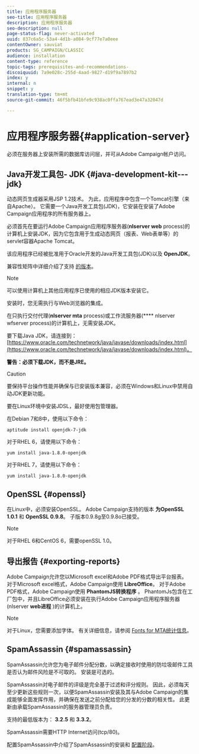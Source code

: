 ```yaml
---
title: 应用程序服务器
seo-title: 应用程序服务器
description: 应用程序服务器
seo-description: null
page-status-flag: never-activated
uuid: 837c6a5c-53a4-4d1b-a084-9cf77e7a0eee
contentOwner: sauviat
products: SG_CAMPAIGN/CLASSIC
audience: installation
content-type: reference
topic-tags: prerequisites-and-recommendations-
discoiquuid: 7a9e028c-255d-4aad-9827-d19f9a7897b2
index: y
internal: n
snippet: y
translation-type: tm+mt
source-git-commit: 46f5bfb41bfe9c938ac0ffa767ead3e47a32047d

---
```



# 应用程序服务器{#application-server}

必须在服务器上安装所需的数据库访问层，并可从Adobe Campaign帐户访问。

## Java开发工具包- JDK {#java-development-kit---jdk}

动态网页生成器采用JSP 1.2技术。 为此，应用程序中包含一个Tomcat引擎（来自Apache）。 它需要一个Java开发工具包(JDK)，它安装在安装了Adobe Campaign应用程序的所有服务器上。

必须首先在要运行Adobe Campaign应用程序服务器(**nlserver web** process)的计算机上安装JDK，因为它包含用于生成动态网页（报表、Web表单等）的servlet容器Apache Tomcat。

该应用程序已经被批准用于Oracle开发的Java开发工具包(JDK)以及 **OpenJDK**。

兼容性矩阵中详细介绍了支持 [的版本](https://helpx.adobe.com/campaign/kb/compatibility-matrix.html)。

>[!NOTE]
>
>可以使用计算机上其他应用程序已使用的相应JDK版本安装它。
>  
>安装时，您无需执行与Web浏览器的集成。
>
>在只执行交付代理(**nlserver mta** process)或工作流服务器(**** nlserver wfserver process)的计算机上，无需安装JDK。

要下载Java JDK，请连接到： [https://www.oracle.com/technetwork/java/javase/downloads/index.html](https://www.oracle.com/technetwork/java/javase/downloads/index.html)。

**警告：必须下载JDK，而不是JRE。**

>[!CAUTION]
>
>要保持平台操作性能并确保与已安装版本兼容，必须在Windows和Linux中禁用自动JDK更新功能。

要在Linux环境中安装JDSL，最好使用包管理器。

在Debian 7和8中，使用以下命令：

```
aptitude install openjdk-7-jdk
```

对于RHEL 6，请使用以下命令：

```
yum install java-1.8.0-openjdk
```

对于RHEL 7，请使用以下命令：

```
yum install java-1.8.0-openjdk
```

## OpenSSL {#openssl}

在Linux中，必须安装OpenSSL。 Adobe Campaign支持的版本 **为OpenSSL 1.0.1** 和 **OpenSSL 0.9.8**。 子版本0.9.8g至0.9.8o已接受。

>[!NOTE]
>
>对于RHEL 6和CentOS 6，需要openSSL 1.0。

## 导出报告 {#exporting-reports}

Adobe Campaign允许您以Microsoft excel和Adobe PDF格式导出平台报表。 对于Microsoft excel格式，Adobe Campaign使用 **LibreOffice**。 对于Adobe PDF格式，Adobe Campaign使用 **PhantomJS转换程序** 。 PhantomJs包含在工厂包中，并且LibreOffice必须安装在执行Adobe Campaign应用程序服务器(nlserver **web进程** )的计算机上。

>[!NOTE]
>
>对于Linux，您需要添加字体。 有关详细信息，请参阅 [Fonts for MTA统计信息](../../installation/using/prerequisites-of-campaign-installation-in-linux.md#fonts-for-mta-statistics)。

## SpamAssassin {#spamassassin}

SpamAssassin允许您为电子邮件分配分数，以确定接收时使用的防垃圾邮件工具是否认为邮件风险是不可取的。 安装是可选的。

SpamAssassin对电子邮件的评级是完全基于过滤和评分规则。 因此，必须每天至少更新这些规则一次，以便SpamAssassin安装及其与Adobe Campaign的集成能够全面发挥作用，并确保在发送之前分配给您的分发的分数的相关性。 此更新由承载SpamAssassin的服务器管理员负责。

支持的最低版本为： **3.2.5** 和 **3.3.2**。

SpamAssassin需要HTTP Internet访问(tcp/80)。

配置SpamAssassin中介绍了SpamAssassin的安装和 [配置阶段](../../installation/using/configuring-spamassassin.md)。
